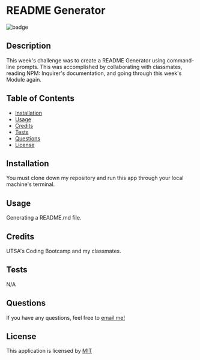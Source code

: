 
  # README Generator
  
  ![badge](https://img.shields.io/badge/License-MIT-blue)
  

  ## Description
  This week's challenge was to create a README Generator using command-line prompts. This was accomplished by collaborating with classmates, reading NPM: Inquirer's documentation, and going through this week's Module again.

  ## Table of Contents
  - [Installation](#installation)
  - [Usage](#usage)
  - [Credits](#credits)
  - [Tests](#tests)
  - [Questions](#questions)
  - [License](#license)

  ## Installation
  You must clone down my repository and run this app through your local machine's terminal.

  ## Usage
  Generating a README.md file.

  ## Credits
  UTSA's Coding Bootcamp and my classmates.

  ## Tests
  N/A

  ## Questions
  If you have any questions, feel free to [email me!](mailto:autumnoffic@gmail.com)

  ## License
  
  This application is licensed by [MIT](https://opensource.org/licenses/MIT)
  

